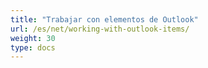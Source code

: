```yaml
---
title: "Trabajar con elementos de Outlook"
url: /es/net/working-with-outlook-items/
weight: 30
type: docs
---
```



